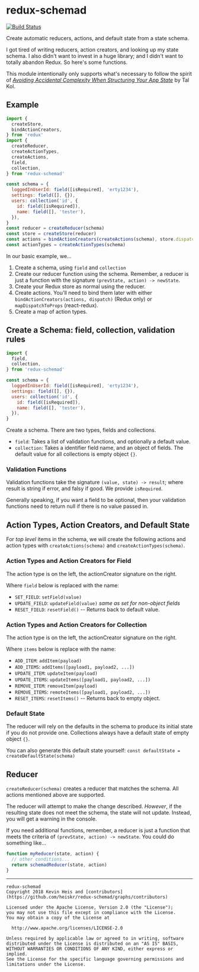 # redux-schemad

[![Build Status](https://img.shields.io/travis/heiskr/redux-schemad.svg?style=flat)](https://travis-ci.org/heiskr/redux-schemad)

Create automatic reducers, actions, and default state from a state schema.

I got tired of writing reducers, action creators, and looking up my state schema. I also didn't want to invest in a huge library; and I didn't want to totally abandon Redux. So here's some functions.

This module intentionally only supports what's necessary to follow the spirit of [_Avoiding Accidental Complexity When Structuring Your App State_](https://hackernoon.com/avoiding-accidental-complexity-when-structuring-your-app-state-6e6d22ad5e2a) by Tal Kol.

## Example

```javascript
import {
  createStore,
  bindActionCreators,
} from 'redux'
import {
  createReducer,
  createActionTypes,
  createActions,
  field,
  collection,
} from 'redux-schemad'

const schema = {
  loggedInUserId: field([isRequired], 'erty1234'),
  settings: field([], {}),
  users: collection('id', {
    id: field([isRequired]),
    name: field([], 'tester'),
  }),
}
const reducer = createReducer(schema)
const store = createStore(reducer)
const actions = bindActionCreators(createActions(schema), store.dispatch)
const actionTypes = createActionTypes(schema)
```

In our basic example, we...

1. Create a schema, using `field` and `collection`
2. Create our reducer function using the schema. Remember, a reducer is just a function with the signature `(prevState, action) -> newState`.
3. Create your Redux store as normal using the reducer.
4. Create actions. You'll need to bind them later with either `bindActionCreators(actions, dispatch)` (Redux only) or `mapDispatchToProps` (react-redux).
5. Create a map of action types.

## Create a Schema: field, collection, validation rules

```javascript
import {
  field,
  collection,
} from 'redux-schemad'

const schema = {
  loggedInUserId: field([isRequired], 'erty1234'),
  settings: field([], {}),
  users: collection('id', {
    id: field([isRequired]),
    name: field([], 'tester'),
  }),
}
```

Create a schema. There are two types, fields and collections.

* `field`: Takes a list of validation functions, and optionally a default value.
* `collection`: Takes a identifier field name, and an object of fields. The default value for all collections is empty object `{}`.

### Validation Functions

Validation functions take the signature `(value, state) -> result`; where result is string if error, and falsy if good. We provide `isRequired`.

Generally speaking, if you want a field to be optional, then your validation functions need to return null if there is no value passed in.

## Action Types, Action Creators, and Default State

For _top level_ items in the schema, we will create the following actions and action types with `createActions(schema)` and `createActionTypes(schema)`.

### Action Types and Action Creators for Field

The action type is on the left, the actionCreator signature on the right.

Where `field` below is replaced with the name:

* `SET_FIELD`: `setField(value)`
* `UPDATE_FIELD`: `updateField(value)`  _same as set for non-object fields_
* `RESET_FIELD`: `resetField()` -- Returns back to default value.

### Action Types and Action Creators for Collection

The action type is on the left, the actionCreator signature on the right.

Where `items` below is replace with the name:

* `ADD_ITEM`: `addItem(payload)`
* `ADD_ITEMS`: `addItems([payload1, payload2, ...])`
* `UPDATE_ITEM`: `updateItem(payload)`
* `UPDATE_ITEMS`: `updateItems([payload1, payload2, ...])`
* `REMOVE_ITEM`: `removeItem(payload)`
* `REMOVE_ITEMS`: `remoteItems([payload1, payload2, ...])`
* `RESET_ITEMS`: `resetItems()` -- Returns back to empty object.

### Default State

The reducer will rely on the defaults in the schema to produce its initial state if you do not provide one. Collections always have a default state of empty object `{}`.

You can also generate this default state yourself: `const defaultState = createDefaultState(schema)`

## Reducer

`createReducer(schema)` creates a reducer that matches the schema. All actions mentioned above are supported.

The reducer will attempt to make the change described. _However_, if the resulting state does not meet the schema, the state will not update. Instead, you will get a warning in the console.

If you need additional functions, remember, a reducer is just a function that meets the criteria of `(prevState, action) -> newState`. You could do something like...

```javascript
function myReducer(state, action) {
  // other conditions...
  return schemadReducer(state, action)
}
```

---

```
redux-schemad
Copyright 2018 Kevin Heis and [contributors](https://github.com/heiskr/redux-schemad/graphs/contributors)

Licensed under the Apache License, Version 2.0 (the "License");
you may not use this file except in compliance with the License.
You may obtain a copy of the License at

  http://www.apache.org/licenses/LICENSE-2.0

Unless required by applicable law or agreed to in writing, software
distributed under the License is distributed on an "AS IS" BASIS,
WITHOUT WARRANTIES OR CONDITIONS OF ANY KIND, either express or implied.
See the License for the specific language governing permissions and
limitations under the License.
```

